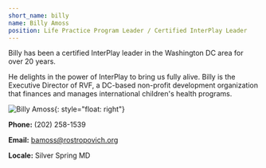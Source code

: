 ```yaml
---
short_name: billy
name: Billy Amoss
position: Life Practice Program Leader / Certified InterPlay Leader
---
```


Billy has been a certified InterPlay leader in the Washington DC area for over
20 years.

He delights in the power of InterPlay to bring us fully alive.
Billy is the Executive Director of RVF, a DC-based non-profit development
organization that finances and manages international children's health programs.

![Billy Amoss](/assets/images/Billy-Amoss.jpg "Billy Amoss"){: style="float: right"}

**Phone:** (202) 258-1539

**Email:** <bamoss@rostropovich.org>

**Locale:** Silver Spring MD
